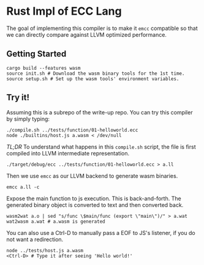 # Rust Impl of ECC Lang

The goal of implementing this compiler is to make it `emcc` compatible
so that we can directly compare against LLVM optimized performance.

## Getting Started

````
cargo build --features wasm
source init.sh # Download the wasm binary tools for the 1st time.
source setup.sh # Set up the wasm tools' environment variables.
````

## Try it!

Assuming this is a subrepo of the write-up repo.
You can try this compiler by simply typing:
````
./compile.sh ../tests/function/01-helloworld.ecc
node ./builtins/host.js a.wasm < /dev/null
````


*TL;DR* To understand what happens in this `compile.sh` script,
the file is first compiled into LLVM intermediate representation.

````
./target/debug/ecc ../tests/function/01-helloworld.ecc > a.ll
````

Then we use `emcc` as our LLVM backend to generate wasm binaries.
    
````
emcc a.ll -c
````

Expose the main function to js execution. This is back-and-forth.
The generated binary object is converted to text and then converted back.
````
wasm2wat a.o | sed "s/func \$main/func (export \"main\")/" > a.wat
wat2wasm a.wat # a.wasm is generated
````

You can also use a Ctrl-D to manually pass a EOF to JS's listener, if you do not want a redirection.
````
node ../tests/host.js a.wasm
<Ctrl-D> # Type it after seeing 'Hello world!'
````
